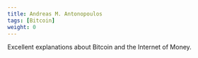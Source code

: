 ```yaml
---
title: Andreas M. Antonopoulos
tags: [Bitcoin]
weight: 0
---
```


Excellent explanations about Bitcoin and the Internet of Money.
